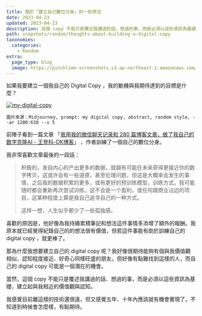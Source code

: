 ```yaml
---
title: 關於「建立自己數位分身」的一些想法
date: 2023-04-23
updated: 2023-04-23
description: 這個 copy 不能只是覆述我講過的話、想過的事，而是必須以這些資訊為基礎，建立起與我相近的價值觀與認知。
path: snapshots/random/thoughts-about-building-a-digital-copy
taxonomies:
  categories: 
    - Random
extra:
  page_type: blog
  image: https://pinchlime-screenshots.s3.ap-northeast-1.amazonaws.com/my-digital-copy_ivqb5z.webp
---
```


如果我要建立一個我自己的 Digital Copy ，我的動機與我期待達到的目標是什麼？

<a href="https://pinchlime-screenshots.s3.ap-northeast-1.amazonaws.com/my-digital-copy_ivqb5z.webp" data-fancybox data-caption="my-digital-copy">
  <img src="https://pinchlime-screenshots.s3.ap-northeast-1.amazonaws.com/my-digital-copy_ivqb5z.webp" loading="lazy" alt="my-digital-copy" align="center" />
</a>

`圖片來源：Midjourney, prompt: my digital copy, abstract, random style, --ar 1200:630 --v 5`

前陣子看到一篇文章 「[我用我的微信聊天记录和 280 篇博客文章，做了我自己的数字克隆AI - 王登科-DK博客](https://greatdk.com/1908.html)」 ，作者訓練了一個自己的數位分身。

我非常喜歡文章最後的一段話：

> 积极的，发自内心的产出更多的数据，就越有可能在未来获得更接近你的数字拷贝，这或许会有一些道德，甚至伦理问题，但这是大概率会发生的事情，之后我的数据积累的更多，或有更好的预训练模型，训练方式，我可能随时都会重新再次尝试训练，这不会是一个盈利，或任何跟商业沾边的项目，这某种程度上算是我自己追寻自己的一种方式。
>
> 这样一想，人生似乎都少了一些孤独感。

喜歡的原因是，他好像為我持續累積筆記和想法這件事情多添增了額外的報酬。我原本就已經覺得紀錄自己的的想法很有價值，但若這件事能有助於訓練自己的 digital copy ，就更棒了。

那為什麼我想要建立自己的 digital copy 呢？我好像很期待能夠有個與我價值觀相似、認知程度接近、好奇心同樣旺盛的朋友。但好像有點難找到這樣的人，而自己的 digital copy 可能是一個潛在的機會。

當然，這個 copy 不能只是覆述我講過的話、想過的事，而是必須以這些資訊為基礎，建立起與我相近的價值觀與認知。

我感覺目前離這樣的技術還很遠，但又感覺五年、十年內應該就有機會實現了。不知道到時候會怎麼樣，有點期待。